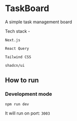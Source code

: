 # TaskBoard

A simple task management board

Tech stack -

`Next.js`

`React Query`

`Tailwind CSS`

`shadcn/ui`

## How to run

### Development mode

`npm run dev`

It will run on port: `3003`
